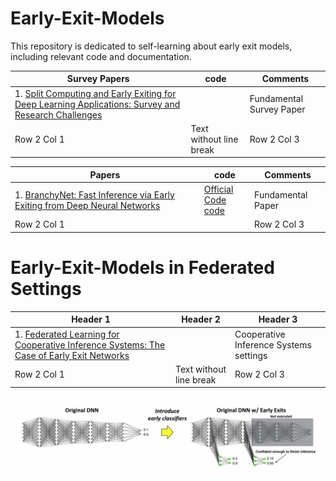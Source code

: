 # Early-Exit-Models
 This repository is dedicated to self-learning about early exit models, including relevant code and documentation.  

| Survey Papers    | code              | Comments    |
|-------------|-------------------------|-------------|
| 1. [Split Computing and Early Exiting for Deep Learning Applications: Survey and Research Challenges](https://dl.acm.org/doi/pdf/10.1145/3527155) |       | Fundamental Survey Paper |
| Row 2 Col 1 | Text without line break | Row 2 Col 3 |

| Papers   | code               | Comments   |
|-------------|-------------------------|-------------|
| 1. [BranchyNet: Fast Inference via Early Exiting from Deep Neural Networks](https://arxiv.org/abs/1709.01686)| [Official Code](https://gitlab.com/kunglab/branchynet)<br>[code](https://github.com/gorakraj/earlyexit_onnx/tree/master/Networks/6.%20BranchyNet)      | Fundamental  Paper |
| Row 2 Col 1 |  | Row 2 Col 3 |

# Early-Exit-Models in Federated Settings

| Header 1    | Header 2                | Header 3    |
|-------------|-------------------------|-------------|
| 1. [Federated Learning for Cooperative Inference Systems: The Case of Early Exit Networks](https://arxiv.org/abs/2405.04249) |       | Cooperative Inference Systems settings |
| Row 2 Col 1 | Text without line break | Row 2 Col 3 |



![Early Exit --- Fig. 7 in 1st survey paper](Y_Matsubara_et_al.png)

